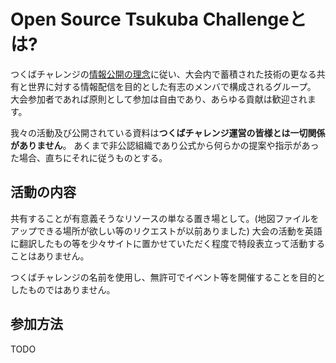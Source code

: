 # Open Source Tsukuba Challengeとは?

つくばチャレンジの[情報公開の理念](http://www.tsukubachallenge.jp/tc2015/disclosure)に従い、大会内で蓄積された技術の更なる共有と世界に対する情報配信を目的とした有志のメンバで構成されるグループ。 大会参加者であれば原則として参加は自由であり、あらゆる貢献は歓迎されます。

我々の活動及び公開されている資料は**つくばチャレンジ運営の皆様とは一切関係がありません**。 あくまで非公認組織であり公式から何らかの提案や指示があった場合、直ちにそれに従うものとする。

## 活動の内容

共有することが有意義そうなリソースの単なる置き場として。(地図ファイルをアップできる場所が欲しい等のリクエストが以前ありました) 大会の活動を英語に翻訳したもの等を少々サイトに置かせていただく程度で特段表立って活動することはありません。

つくばチャレンジの名前を使用し、無許可でイベント等を開催することを目的としたものではありません。

## 参加方法

TODO
